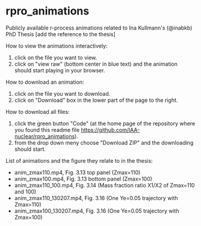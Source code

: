# rpro_animations
Publicly available r-process animations related to Ina Kullmann's (@inabkb) PhD Thesis
[add the reference to the thesis]

How to view the animations interactively:
1) click on the file you want to view. 
2) click on "view raw" (bottom center in blue text) and the animation should start playing in your browser.

How to download an animation:
1) click on the file you want to download.
2) click on "Download" box in the lower part of the page to the right.

How to download all files:
1) click the green button "Code" (at the home page of the repository where you found this readme file https://github.com/IAA-nuclear/rpro_animations).
2) from the drop down meny choose "Download ZIP" and the downloading should start. 


List of animations and the figure they relate to in the thesis:
- anim_zmax110.mp4, Fig. 3.13 top panel (Zmax=110)
- anim_zmax100.mp4, Fig. 3.13 bottom panel (Zmax=100)
- anim_zmax110_100.mp4, Fig. 3.14 (Mass fraction ratio X1/X2 of Zmax=110 and 100)
- anim_zmax110_130207.mp4, Fig. 3.16 (One Ye=0.05 trajectory with Zmax=110)
- anim_zmax100_130207.mp4, Fig. 3.16 (One Ye=0.05 trajectory with Zmax=100)
